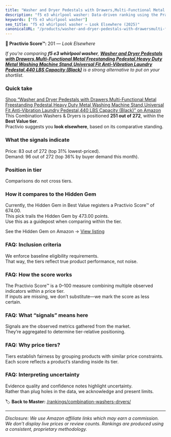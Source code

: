 ```yaml
---
title: "Washer and Dryer Pedestals with Drawers,Multi-Functional Metal Freestanding Pedestal,Heavy Duty Metal Washing Machine Stand,Universal Fit Anti-Vibration Laundry Pedestal,440 LBS Capacity (Black)"
description: "f5 e3 whirlpool washer: Data-driven ranking using the Practivio Score™. Positioned by quality, value, demand, findability, momentum."
keywords: ["f5 e3 whirlpool washer"]
seo_title: "f5 e3 whirlpool washer — Look Elsewhere (2025)"
canonicalURL: "/products/washer-and-dryer-pedestals-with-drawersmulti-functional-metal-freestanding-pedestalheavy-duty-metal-washing-machine-standuniversal-fit-anti-vibration-laundry-pedestal440-lbs-capacity-black-B0FHH8L2D6/"
---
```


**🚫 Practivio Score™:** 201 — _Look Elsewhere_


*If you're comparing **f5 e3 whirlpool washer**, **[Washer and Dryer Pedestals with Drawers,Multi-Functional Metal Freestanding Pedestal,Heavy Duty Metal Washing Machine Stand,Universal Fit Anti-Vibration Laundry Pedestal,440 LBS Capacity (Black)](https://www.amazon.com/dp/B0FHH8L2D6?tag=practivio-20)** is a strong alternative to put on your shortlist.*
### Quick take
[Shop “Washer and Dryer Pedestals with Drawers,Multi-Functional Metal Freestanding Pedestal,Heavy Duty Metal Washing Machine Stand,Universal Fit Anti-Vibration Laundry Pedestal,440 LBS Capacity (Black)” on Amazon](https://www.amazon.com/dp/B0FHH8L2D6?tag=practivio-20)
This Combination Washers & Dryers is positioned **251 out of 272**, within the **Best Value tier**.  
Practivio suggests you **look elsewhere**, based on its comparative standing.

### What the signals indicate
Price: 83 out of 272 (top 31% lowest-priced).  
Demand: 96 out of 272 (top 36% by buyer demand this month).

### Position in tier
Comparisons do not cross tiers.

### How it compares to the Hidden Gem
Currently, the Hidden Gem in Best Value registers a Practivio Score™ of 674.00.  
This pick trails the Hidden Gem by 473.00 points.  
Use this as a guidepost when comparing within the tier.  

See the Hidden Gem on Amazon → [View listing](https://www.amazon.com/dp/B01ALBMIEI?tag=practivio-20)

### FAQ: Inclusion criteria
We enforce baseline eligibility requirements.  
That way, the tiers reflect true product performance, not noise.

### FAQ: How the score works
The Practivio Score™ is a 0–100 measure combining multiple observed indicators within a price tier.  
If inputs are missing, we don’t substitute—we mark the score as less certain.

### FAQ: What “signals” means here
Signals are the observed metrics gathered from the market.  
They’re aggregated to determine tier-relative positioning.

### FAQ: Why price tiers?
Tiers establish fairness by grouping products with similar price constraints.  
Each score reflects a product’s standing inside its tier.

### FAQ: Interpreting uncertainty
Evidence quality and confidence notes highlight uncertainty.  
Rather than plug holes in the data, we acknowledge and present limits.


🏷️ **Back to Master:** [/rankings/combination-washers-dryers/](/rankings/combination-washers-dryers/)

---
_Disclosure: We use Amazon affiliate links which may earn a commission. We don’t display live prices or review counts. Rankings are produced using a consistent, proprietary methodology._
